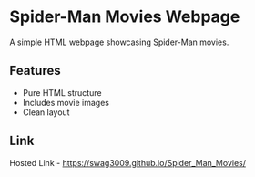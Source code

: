# Spider-Man Movies Webpage
A simple HTML webpage showcasing Spider-Man movies.
## Features 
- Pure HTML structure
- Includes movie images
- Clean layout
## Link
Hosted Link - https://swag3009.github.io/Spider_Man_Movies/
